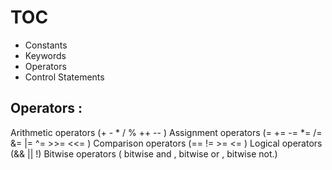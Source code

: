 # TOC

- Constants
- Keywords
- Operators
- Control Statements

## Operators :

Arithmetic operators (+ - * / % ++ -- )
Assignment operators (= += -= *= /= &= |= ^= >>= <<= )
Comparison operators (== != >= <= )
Logical operators (&& || !)
Bitwise operators ( bitwise and , bitwise or , bitwise not.)

